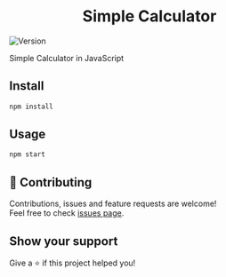 <h1 align="center">Simple Calculator</h1>
<p>
  <img alt="Version" src="https://img.shields.io/badge/version-0.1.0-blue.svg?cacheSeconds=2592000" />
</p>

Simple Calculator in JavaScript

## Install
```sh
npm install
```

## Usage
```sh
npm start
```

## 🤝 Contributing

Contributions, issues and feature requests are welcome!<br />Feel free to check [issues page](https://github.com/fabien-renaud/simple-bookshop-api/issues).

## Show your support

Give a ⭐️ if this project helped you!
